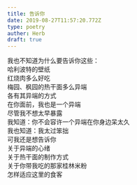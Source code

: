 ```yaml
---  
title: 告诉你  
date: 2019-08-27T11:57:20.772Z  
type: poetry  
auther: Herb   
draft: true
---  
```

我也不知道为什么要告诉你这些：  
哈利波特的壁纸  
红烧肉多么好吃  
梅园、枫园的热干面多么异端  
各有其异端的方式    
在你面前，我也是一个异端  
尽管我不想太早暴露  
我知道：你不会容许一个异端在你身边呆太久  
我也知道：我太过笨拙    
可我还是想告诉你  
关于异端的心绪  
关于热干面的制作方式  
关于你带我吃的那家桂林米粉  
怎样适应这里的食客  
